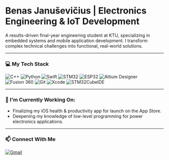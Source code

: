 # Benas Januševičius | Electronics Engineering & IoT Development

A results-driven final-year engineering student at KTU, specializing in embedded systems and mobile application development. I transform complex technical challenges into functional, real-world solutions.

---
### 💻 My Tech Stack

![C++](https://img.shields.io/badge/C%2B%2B-00599C?style=flat-square&logo=c%2B%2B&logoColor=white)
![Python](https://img.shields.io/badge/Python-3776AB?style=flat-square&logo=python&logoColor=white)
![Swift](https://img.shields.io/badge/Swift-FA7343?style=flat-square&logo=swift&logoColor=white)
![STM32](https://img.shields.io/badge/STM32-03234B?style=flat-square&logo=stmicroelectronics&logoColor=white)
![ESP32](https://img.shields.io/badge/ESP32-E7332A?style=flat-square&logo=espressif&logoColor=white)
![Altium Designer](https://img.shields.io/badge/Altium%20Designer-A5915F?style=flat-square&logo=altium-designer&logoColor=white)
![Fusion 360](https://img.shields.io/badge/Fusion%20360-EF7C00?style=flat-square&logo=autodesk&logoColor=white)
![Git](https://img.shields.io/badge/GIT-E44C30?style=flat-square&logo=git&logoColor=white)
![Xcode](https://img.shields.io/badge/Xcode-147EFB?style=flat-square&logo=xcode&logoColor=white)
![STM32CubeIDE](https://img.shields.io/badge/STM32CubeIDE-03234B?style=flat-square&logo=stmicroelectronics&logoColor=white)


---
### 🌱 I'm Currently Working On:
* Finalizing my iOS health & productivity app for launch on the App Store.
* Deepening my knowledge of low-level programming for power electronics applications.

---

### 📫 Connect With Me

[![Gmail](https://img.shields.io/badge/Gmail-D14836?style=flat-square&logo=gmail&logoColor=white)](mailto:Benjanusevicius@gmail.com)

